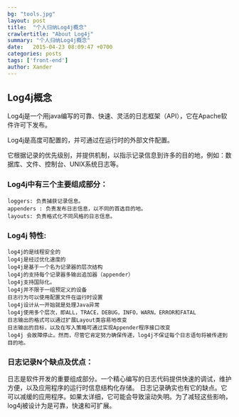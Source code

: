 ```yaml
---
bg: "tools.jpg"
layout: post
title:  "个人归纳Log4j概念"
crawlertitle: "About Log4j"
summary: "个人归纳Log4j概念"
date:   2015-04-23 08:09:47 +0700
categories: posts
tags: ['front-end']
author: Xander
---
```

## Log4j概念

Log4j是一个用java编写的可靠、快速、灵活的日志框架（API），它在Apache软件许可下发布。

Log4j是高度可配置的，并可通过在运行时的外部文件配置。

它根据记录的优先级别，并提供机制，以指示记录信息到许多的目的地，例如：数据库、文件、控制台、UNIX系统日志等。

### Log4j中有三个主要组成部分：

~~~
loggers: 负责捕获记录信息。
appenders : 负责发布日志信息，以不同的首选目的地。
layouts: 负责格式化不同风格的日志信息。
~~~

### Log4j 特性:

~~~
log4j的是线程安全的
log4j是经过优化速度的
log4j是基于一个名为记录器的层次结构
log4j的支持每个记录器多输出追加器（appender）
log4j支持国际化。
log4j并不限于一组预定义的设备
日志行为可以使用配置文件在运行时设置
log4j设计从一开始就是处理Java异常
log4j使用多个层次，即ALL，TRACE，DEBUG，INFO，WARN，ERROR和FATAL
日志输出的格式可以通过扩展Layout类容易地改变
日志输出的目标，以及在写入策略可通过实现Appender程序接口改变
log4j 会故障停止。然而，尽管它肯定努力确保传递，log4j不保证每个日志语句将被传递到目的地。
~~~

### 日志记录N个缺点及优点：

日志是软件开发的重要组成部分。一个精心编写的日志代码提供快速的调试，维护方便，以及应用程序的运行时信息结构化存储。
日志记录确实也有它的缺点。它可以减缓的应用程序。如果太详细，它可能会导致滚动失明。为了减轻这些影响，log4j被设计为是可靠，快速和可扩展。
